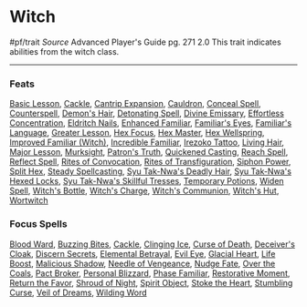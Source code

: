 # Witch
#pf/trait 
*Source* Advanced Player's Guide pg. 271 2.0
This trait indicates abilities from the witch class.

---

### Feats
[Basic Lesson](Basic%20Lesson), [Cackle](../Magic/Focus%20Spells/Level%201/Cackle.md), [Cantrip Expansion](Cantrip%20Expansion), [Cauldron](Cauldron), [Conceal Spell](Conceal%20Spell), [Counterspell](Counterspell), [Demon's Hair](Demon's%20Hair), [Detonating Spell](Detonating%20Spell), [Divine Emissary](Divine%20Emissary), [Effortless Concentration](Effortless%20Concentration), [Eldritch Nails](Eldritch%20Nails), [Enhanced Familiar](Enhanced%20Familiar), [Familiar's Eyes](Familiar's%20Eyes), [Familiar's Language](Familiar's%20Language), [Greater Lesson](Greater%20Lesson), [Hex Focus](Hex%20Focus), [Hex Master](Hex%20Master), [Hex Wellspring](Hex%20Wellspring), [Improved Familiar (Witch)](Improved%20Familiar%20(Witch)), [Incredible Familiar](Incredible%20Familiar), [Irezoko Tattoo](Irezoko%20Tattoo), [Living Hair](Living%20Hair), [Major Lesson](Major%20Lesson), [Murksight](Murksight), [Patron's Truth](Patron's%20Truth), [Quickened Casting](Quickened%20Casting), [Reach Spell](Reach%20Spell), [Reflect Spell](Reflect%20Spell), [Rites of Convocation](Rites%20of%20Convocation), [Rites of Transfiguration](Rites%20of%20Transfiguration), [Siphon Power](Siphon%20Power), [Split Hex](Split%20Hex), [Steady Spellcasting](Steady%20Spellcasting), [Syu Tak-Nwa's Deadly Hair](Syu%20Tak-Nwa's%20Deadly%20Hair), [Syu Tak-Nwa's Hexed Locks](Syu%20Tak-Nwa's%20Hexed%20Locks), [Syu Tak-Nwa's Skillful Tresses](Syu%20Tak-Nwa's%20Skillful%20Tresses), [Temporary Potions](Temporary%20Potions), [Widen Spell](Widen%20Spell), [Witch's Bottle](Witch's%20Bottle), [Witch's Charge](Witch's%20Charge), [Witch's Communion](Witch's%20Communion), [Witch's Hut](Witch's%20Hut), [Wortwitch](Wortwitch)

### Focus Spells
[Blood Ward](../Magic/Focus%20Spells/Level%201/Blood%20Ward.md), [Buzzing Bites](../Magic/Focus%20Spells/Cantrips/Buzzing%20Bites.md), [Cackle](../Magic/Focus%20Spells/Level%201/Cackle.md), [Clinging Ice](../Magic/Focus%20Spells/Cantrips/Clinging%20Ice.md), [Curse of Death](../Magic/Focus%20Spells/Level%205/Curse%20of%20Death.md), [Deceiver's Cloak](../Magic/Focus%20Spells/Level%203/Deceiver's%20Cloak.md), [Discern Secrets](../Magic/Focus%20Spells/Cantrips/Discern%20Secrets.md), [Elemental Betrayal](../Magic/Focus%20Spells/Level%201/Elemental%20Betrayal.md), [Evil Eye](../Magic/Focus%20Spells/Cantrips/Evil%20Eye.md), [Glacial Heart](../Magic/Focus%20Spells/Level%205/Glacial%20Heart.md), [Life Boost](../Magic/Focus%20Spells/Level%201/Life%20Boost.md), [Malicious Shadow](../Magic/Focus%20Spells/Level%203/Malicious%20Shadow.md), [Needle of Vengeance](../Magic/Focus%20Spells/Level%201/Needle%20of%20Vengeance.md), [Nudge Fate](../Magic/Focus%20Spells/Cantrips/Nudge%20Fate.md), [Over the Coals](../Magic/Focus%20Spells/Level%205/Over%20the%20Coals.md), [Pact Broker](../Magic/Focus%20Spells/Cantrips/Pact%20Broker.md), [Personal Blizzard](../Magic/Focus%20Spells/Level%203/Personal%20Blizzard.md), [Phase Familiar](../Magic/Focus%20Spells/Level%201/Phase%20Familiar.md), [Restorative Moment](../Magic/Focus%20Spells/Level%205/Restorative%20Moment.md), [Return the Favor](../Magic/Focus%20Spells/Level%203/Return%20the%20Favor.md), [Shroud of Night](../Magic/Focus%20Spells/Cantrips/Shroud%20of%20Night.md), [Spirit Object](../Magic/Focus%20Spells/Cantrips/Spirit%20Object.md), [Stoke the Heart](../Magic/Focus%20Spells/Cantrips/Stoke%20the%20Heart.md), [Stumbling Curse](../Magic/Focus%20Spells/Level%201/Stumbling%20Curse.md), [Veil of Dreams](../Magic/Focus%20Spells/Level%201/Veil%20of%20Dreams.md), [Wilding Word](../Magic/Focus%20Spells/Cantrips/Wilding%20Word.md)